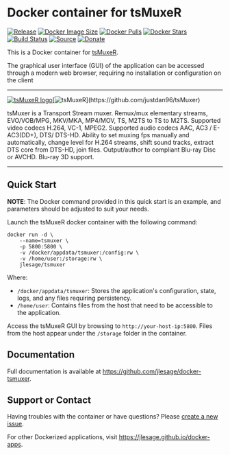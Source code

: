 # Docker container for tsMuxeR
[![Release](https://img.shields.io/github/release/jlesage/docker-tsmuxer.svg?logo=github&style=for-the-badge)](https://github.com/jlesage/docker-tsmuxer/releases/latest)
[![Docker Image Size](https://img.shields.io/docker/image-size/jlesage/tsmuxer/latest?logo=docker&style=for-the-badge)](https://hub.docker.com/r/jlesage/tsmuxer/tags)
[![Docker Pulls](https://img.shields.io/docker/pulls/jlesage/tsmuxer?label=Pulls&logo=docker&style=for-the-badge)](https://hub.docker.com/r/jlesage/tsmuxer)
[![Docker Stars](https://img.shields.io/docker/stars/jlesage/tsmuxer?label=Stars&logo=docker&style=for-the-badge)](https://hub.docker.com/r/jlesage/tsmuxer)
[![Build Status](https://img.shields.io/github/actions/workflow/status/jlesage/docker-tsmuxer/build-image.yml?logo=github&branch=master&style=for-the-badge)](https://github.com/jlesage/docker-tsmuxer/actions/workflows/build-image.yml)
[![Source](https://img.shields.io/badge/Source-GitHub-blue?logo=github&style=for-the-badge)](https://github.com/jlesage/docker-tsmuxer)
[![Donate](https://img.shields.io/badge/Donate-PayPal-green.svg?style=for-the-badge)](https://paypal.me/JocelynLeSage)

This is a Docker container for [tsMuxeR](https://github.com/justdan96/tsMuxer).

The graphical user interface (GUI) of the application can be accessed through a
modern web browser, requiring no installation or configuration on the client

---

[![tsMuxeR logo](https://images.weserv.nl/?url=raw.githubusercontent.com/jlesage/docker-templates/master/jlesage/images/tsmuxer-icon.png&w=110)](https://github.com/justdan96/tsMuxer)[![tsMuxeR](https://images.placeholders.dev/?width=224&height=110&fontFamily=monospace&fontWeight=400&fontSize=52&text=tsMuxeR&bgColor=rgba(0,0,0,0.0)&textColor=rgba(121,121,121,1))](https://github.com/justdan96/tsMuxer)

tsMuxer is a Transport Stream muxer. Remux/mux elementary streams, EVO/VOB/MPG,
MKV/MKA, MP4/MOV, TS, M2TS to TS to M2TS. Supported video codecs H.264, VC-1,
MPEG2. Supported audio codecs AAC, AC3 / E-AC3(DD+), DTS/ DTS-HD. Ability to set
muxing fps manually and automatically, change level for H.264 streams, shift
sound tracks, extract DTS core from DTS-HD, join files. Output/author to
compliant Blu-ray Disc or AVCHD.  Blu-ray 3D support.

---

## Quick Start

**NOTE**:
    The Docker command provided in this quick start is an example, and parameters
    should be adjusted to suit your needs.

Launch the tsMuxeR docker container with the following command:
```shell
docker run -d \
    --name=tsmuxer \
    -p 5800:5800 \
    -v /docker/appdata/tsmuxer:/config:rw \
    -v /home/user:/storage:rw \
    jlesage/tsmuxer
```

Where:

  - `/docker/appdata/tsmuxer`: Stores the application's configuration, state, logs, and any files requiring persistency.
  - `/home/user`: Contains files from the host that need to be accessible to the application.

Access the tsMuxeR GUI by browsing to `http://your-host-ip:5800`.
Files from the host appear under the `/storage` folder in the container.

## Documentation

Full documentation is available at https://github.com/jlesage/docker-tsmuxer.

## Support or Contact

Having troubles with the container or have questions? Please
[create a new issue](https://github.com/jlesage/docker-tsmuxer/issues).

For other Dockerized applications, visit https://jlesage.github.io/docker-apps.
